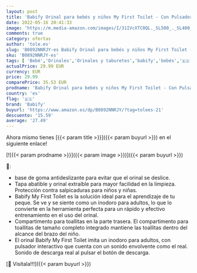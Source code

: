 ```yaml
---
layout: post
title: 'Babify Orinal para bebés y niños My First Toilet - Con Pulsador Interactivo'
date: 2022-05-16 20:41:33
image: 'https://m.media-amazon.com/images/I/31IVcXTC0QL._SL500_._SL400_.jpg'
comments: true
category: ofertas
author: 'tole.es'
slug: 'B0892NNRJY-es Babify Orinal para bebés y niños My First Toilet - Con...'
sku: 'B0892NNRJY-es'
tags: [ 'Bebé','Orinales','Orinales y taburetes','babify','bebés','🇪🇸', ]
actualPrice: 29.99 EUR
currency: EUR
price: 29.99
comparePrice: 35.53 EUR
prodname: 'Babify Orinal para bebés y niños My First Toilet - Con Pulsador Interactivo'
country: 'es'
flag: '🇪🇸'
brand: 'Babify'
buyurl: 'https://www.amazon.es/dp/B0892NNRJY/?tag=tolees-21'
descuento: '15.59'
average: '27.49'
---
```


Ahora mismo tienes [{{< param title >}}]({{< param buyurl >}}) en el siguiente enlace!

[![{{< param prodname >}}]({{< param image >}})]({{< param buyurl >}})

🔎:

- base de goma antideslizante para evitar que el orinal se deslice.
- Tapa abatible y orinal extraíble para mayor facilidad en la limpieza. Protección contra salpicaduras para niños y niñas.
- Babify My First Toilet es la solución ideal para el aprendizaje de tu peque. Se ve y se siente como un inodoro para adultos, lo que lo convierte en la herramienta perfecta para un rápido y efectivo entrenamiento en el uso del orinal.
- Compartimento para toallitas en la parte trasera. El compartimento para toallitas de tamaño completo integrado mantiene las toallitas dentro del alcance del brazo del niño.
- El orinal Babify My First Toilet imita un inodoro para adultos, con pulsador interactivo que cuenta con un sonido envolvente como el real. Sonido de descarga real al pulsar el botón de descarga.

[🛒 Visítala!!!]({{< param buyurl >}})
